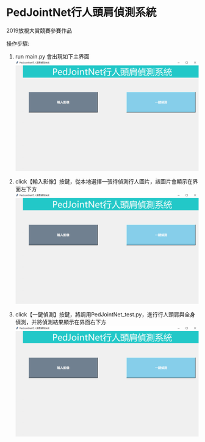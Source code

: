 # PedJointNet行人頭肩偵測系統
2019放視大賞競賽參賽作品

操作步驟:
1. run main.py
會出現如下主界面
![image](https://github.com/Michelexie/PedJointNet/blob/master/main_1.png)

2. click【輸入影像】按鍵，從本地選擇一張待偵測行人圖片，該圖片會顯示在界面左下方
![image](https://github.com/Michelexie/PedJointNet/blob/master/main_1.png)

3. click【一鍵偵測】按鍵，將調用PedJointNet_test.py，進行行人頭肩與全身偵測，并將偵測結果顯示在界面右下方
![image](https://github.com/Michelexie/PedJointNet/blob/master/main_1.png)
